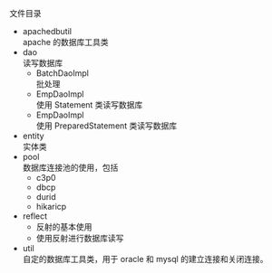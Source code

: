 文件目录
- apachedbutil<br>
  apache 的数据库工具类
- dao<br>
  读写数据库
    - BatchDaoImpl<br>
      批处理
    - EmpDaoImpl<br>
      使用 Statement 类读写数据库
    - EmpDaoImpl<br>
      使用 PreparedStatement 类读写数据库
- entity<br>
  实体类
- pool<br>
  数据库连接池的使用，包括
    - c3p0
    - dbcp
    - durid
    - hikaricp
- reflect<br>
    - 反射的基本使用
    - 使用反射进行数据库读写
- util<br>
  自定的数据库工具类，用于 oracle 和 mysql 的建立连接和关闭连接。
